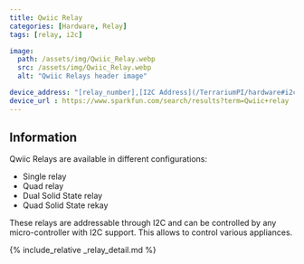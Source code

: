 ```yaml
---
title: Qwiic Relay
categories: [Hardware, Relay]
tags: [relay, i2c]

image:
  path: /assets/img/Qwiic_Relay.webp
  src: /assets/img/Qwiic_Relay.webp
  alt: "Qwiic Relays header image"

device_address: "[relay_number],[I2C Address](/TerrariumPI/hardware#i2c-bus) <br />Ex: `1,0x3f`"
device_url : https://www.sparkfun.com/search/results?term=Qwiic+relay
---
```


## Information

Qwiic Relays are available in different configurations:

* Single relay
* Quad relay
* Dual Solid State relay
* Quad Solid State rekay

These relays are addressable through I2C and can be controlled by any micro-controller with I2C support.
This allows to control various appliances.

{% include_relative _relay_detail.md %}
